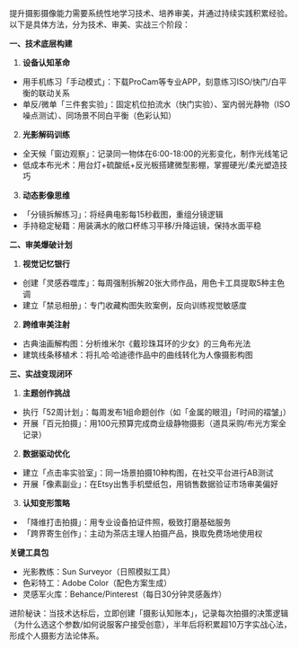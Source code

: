 提升摄影摄像能力需要系统性地学习技术、培养审美，并通过持续实践积累经验。以下是具体方法，分为技术、审美、实战三个阶段：

**一、技术底层构建**
1. **设备认知革命**
- 用手机练习「手动模式」：下载ProCam等专业APP，刻意练习ISO/快门/白平衡的联动关系
- 单反/微单「三件套实验」：固定机位拍流水（快门实验）、室内弱光静物（ISO噪点测试）、同场景不同白平衡（色彩认知）

2. **光影解码训练**
- 全天候「窗边观察」：记录同一物体在6:00-18:00的光影变化，制作光线笔记
- 低成本布光术：用台灯+硫酸纸+反光板搭建微型影棚，掌握硬光/柔光塑造技巧

3. **动态影像思维**
- 「分镜拆解练习」：将经典电影每15秒截图，重组分镜逻辑
- 手持稳定秘籍：用装满水的敞口杯练习平移/升降运镜，保持水面平稳

**二、审美爆破计划**
1. **视觉记忆银行**
- 创建「灵感吞噬库」：每周强制拆解20张大师作品，用色卡工具提取5种主色调
- 建立「禁忌相册」：专门收藏构图失败案例，反向训练视觉敏感度

2. **跨维审美注射**
- 古典油画解构图：分析维米尔《戴珍珠耳环的少女》的三角布光法
- 建筑线条移植术：将扎哈·哈迪德作品中的曲线转化为人像摄影构图

**三、实战变现闭环**
1. **主题创作挑战**
- 执行「52周计划」：每周发布1组命题创作（如「金属的眼泪」「时间的褶皱」）
- 开展「百元拍摄」：用100元预算完成商业级静物摄影（道具采购/布光方案全记录）

2. **数据驱动优化**
- 建立「点击率实验室」：同一场景拍摄10种构图，在社交平台进行AB测试
- 开展「像素副业」：在Etsy出售手机壁纸包，用销售数据验证市场审美偏好

3. **认知变形策略**
- 「降维打击拍摄」：用专业设备拍证件照，极致打磨基础服务
- 「跨界寄生创作」：主动为茶店主理人拍摄产品，换取免费场地使用权

**关键工具包**
- 光影教练：Sun Surveyor（日照模拟工具）
- 色彩特工：Adobe Color（配色方案生成）
- 灵感军火库：Behance/Pinterest（每日30分钟灵感轰炸）

进阶秘诀：当技术达标后，立即创建「摄影认知账本」，记录每次拍摄的决策逻辑（为什么选这个参数/如何说服客户接受创意），半年后将积累超10万字实战心法，形成个人摄影方法论体系。

